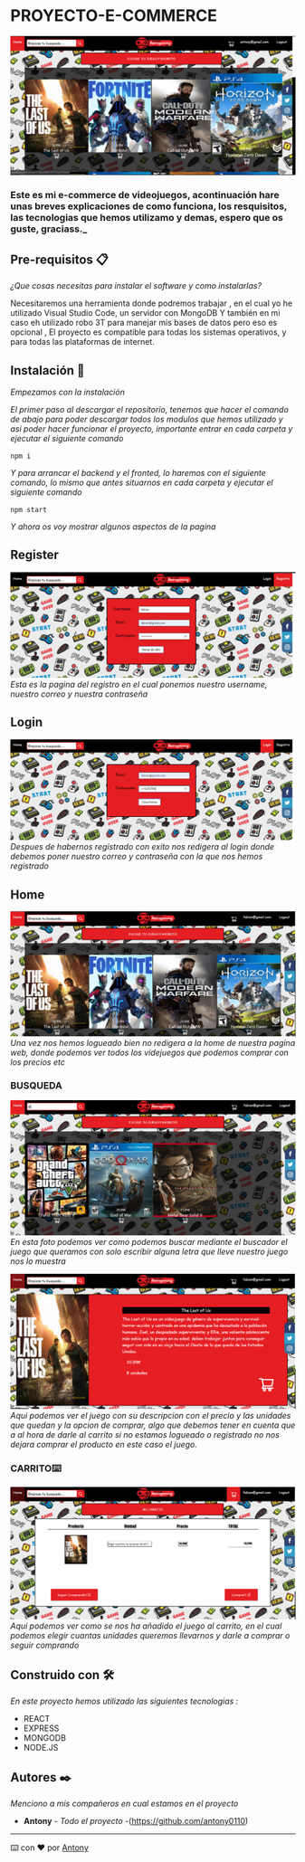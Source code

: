 # PROYECTO-E-COMMERCE
![](./FotosReadme/foto1.png)

### Este es mi e-commerce de videojuegos, acontinuación hare unas breves explicaciones de como funciona, los resquisitos, las tecnologias que hemos utilizamo y demas, espero que os guste, graciass._

## Pre-requisitos 📋

_¿Que cosas necesitas para instalar el software y como instalarlas?_

Necesitaremos una herramienta donde podremos trabajar , en el cual yo he utilizado Visual Studio Code, un servidor con MongoDB Y también en mi caso eh utilizado  robo 3T para manejar mis bases de datos pero eso es opcional ,  El proyecto es compatible para todas los sistemas operativos, y para todas las plataformas de internet.

## Instalación 🔧


_Empezamos con la instalación_

_El primer paso al descargar el repositorio, tenemos que hacer el comando de abajo para poder descargar todos los modulos que hemos utilizado y asi poder hacer funcionar el proyecto, importante entrar en cada carpeta y ejecutar el siguiente comando_

  

```
npm i
```

  

_Y para arrancar el backend y el fronted, lo haremos con el siguiente comando, lo mismo que antes situarnos en cada carpeta y ejecutar el siguiente comando_

```
npm start
```
_Y ahora os voy mostrar algunos aspectos de la pagina_

  

## Register
![](./fotosReadme/foto2.PNG)
 _Esta es la pagina del registro en el cual ponemos nuestro username, nuestro correo y nuestra contraseña_
## Login
![](./FotosReadme/foto3.PNG)
_Despues de habernos registrado con exito nos redigera al login donde debemos poner nuestro correo y contraseña con la que nos hemos registrado_
## Home
![](./FotosReadme/foto4.PNG)
_Una vez nos hemos logueado bien no redigera a la home de nuestra pagina web, donde podemos ver todos los videjuegos que podemos comprar con los precios etc_
### BUSQUEDA
![](./FotosReadme/foto5.PNG)
_En esta foto podemos ver como podemos buscar mediante el buscador el juego que queramos con solo escribir alguna letra que lleve nuestro juego nos lo muestra_

![](./FotosReadme/foto6.PNG)
_Aqui podemos ver el juego con su descripcion con el precio y las unidades que quedan y la opcion de comprar, algo que debemos tener en cuenta que a al hora de darle al carrito si no estamos logueado o registrado no nos dejara comprar el producto en este caso el juego._


### CARRITO⌨️
![](./FotosReadme/foto7.png)
_Aqui podemos ver como se nos ha añadido el juego al carrito, en el cual podemos elegir cuantas unidades queremos llevarnos y darle a comprar o seguir comprando_


## Construido con 🛠️

_En este proyecto hemos utilizado las siguientes tecnologias :_

  

*  REACT
*  EXPRESS
*  MONGODB
*  NODE.JS



  

## Autores ✒️

  

_Menciono a mis compañeros en cual estamos en el proyecto_

  


*  **Antony** - *Todo el proyecto* -(https://github.com/antony0110)


---

⌨️ con ❤️ por [Antony](https://github.com/antony0110)
